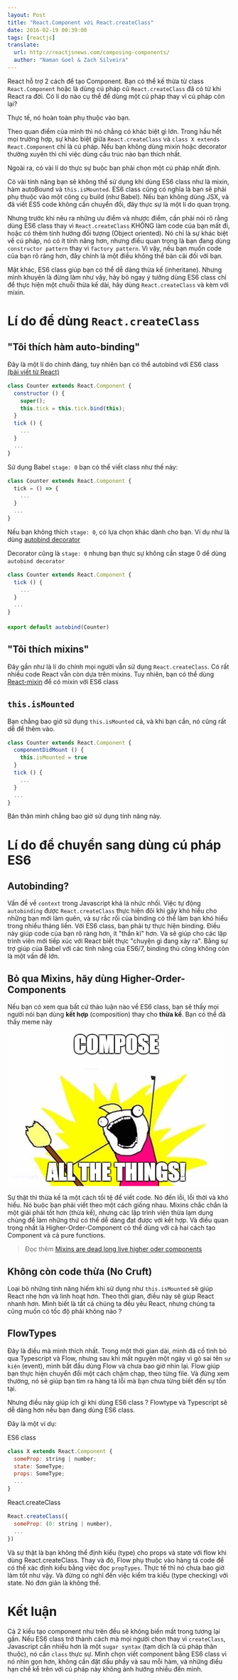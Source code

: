 ```yaml
---
layout: Post
title: "React.Component với React.createClass"
date: 2016-02-19 00:39:00
tags: [reactjs]
translate:
  url: http://reactjsnews.com/composing-components/
  author: "Naman Goel & Zach Silveira"
---
```


React hỗ trợ 2 cách để tạo Component.
Bạn có thể kế thừa từ class `React.Component` hoặc là
dùng cú pháp cũ `React.createClass` đã có từ khi React ra đời.
Có lí do nào cụ thể để dùng một cú pháp thay vì cú pháp còn lại?

Thực tế, nó hoàn toàn phụ thuộc vào bạn.

Theo quan điểm của mình thì nó chẳng có khác biệt gì lớn.
Trong hầu hết mọi trường hợp, sự khác biệt giữa `React.createClass`
và `class X extends React.Component` chỉ là cú pháp. Nếu bạn
không dùng mixin hoặc decorator thường xuyên thì chỉ việc dùng cấu
trúc nào bạn thích nhất.

Ngoài ra, có vài lí do thực sự buộc bạn phải chọn một cú pháp
nhất định.

Có vài tính năng bạn sẽ không thể sử dụng khi dùng ES6 class như là
mixin, hàm autoBound và `this.isMounted`. ES6 class cũng có nghĩa là
bạn sẽ phải phụ thuộc vào một công cụ build (như Babel). Nếu bạn
không dùng JSX, và đã viết ES5 code không cần chuyển đổi, đây thực
sự là một lí do quan trọng.

Nhưng trước khi nêu ra những ưu điểm và nhược điểm,
cần phải nói rõ rằng dùng ES6 class thay vì `React.createClass`
KHÔNG làm code của bạn mất đi, hoặc có thêm tính hướng đối tượng
(Object oriented). Nó chỉ là sự khác biệt về cú pháp, nó có ít tính
năng hơn, nhưng điều quan trọng là bạn đang dùng
`constructor pattern` thay vì `factory pattern`. Vì vậy, nếu bạn muốn
code của bạn rõ ràng hơn, đây chính là một điều không thể bàn cãi đối với bạn.

Mặt khác, ES6 class giúp bạn có thể dễ dàng thừa kế (inheritane).
Nhưng mình khuyên là đừng làm như vậy, hãy bỏ ngay ý tưởng dùng
ES6 class chỉ để thực hiện một chuỗi thừa kế dài, hãy dùng
`React.createClass` và kèm với mixin.

# Lí do để dùng `React.createClass`

## "Tôi thích hàm auto-binding"

Đây là một lí do chính đáng, tuy nhiên bạn có thể autobind với ES6 class
[(bài viết từ React)](https://facebook.github.io/react/blog/2015/01/27/react-v0.13.0-beta-1.html#autobinding)

```js
class Counter extends React.Component {
  constructor () {
    super();
    this.tick = this.tick.bind(this);
  }
  tick () {
    ...
  }
  ...
}
```

Sử dụng Babel `stage: 0` bạn có thể viết class như thế này:

```js
class Counter extends React.Component {
  tick = () => {
    ...
  }
  ...
}
```

Nếu bạn không thích `stage: 0`, có lựa chọn khác dành cho bạn.
Ví dụ như là dùng
[autobind decorator](https://github.com/andreypopp/autobind-decorator)

Decorator cũng là `stage: 0` nhưng bạn thực sự không cần stage 0
dể dùng `autobind decorator`

```js
class Counter extends React.Component {
  tick () {
    ...
  }
  ...
}

export default autobind(Counter)
```

## "Tôi thích mixins"

Đây gần như là lí do chính mọi người vẫn sử dụng `React.createClass`.
Có rất nhiều code React vẫn còn dựa trên mixins. Tuy nhiên, bạn có thể dùng
[React-mixin](https://www.npmjs.com/package/react-mixin)
để có mixin với ES6 class

## `this.isMounted`

Bạn chẳng bao giờ sử dụng `this.isMounted` cả, và khi bạn cần, nó
cũng rất dễ để thêm vào.

```js
class Counter extends React.Component {
  componentDidMount () {
    this.isMounted = true
  }
  tick () {
    ...
  }
  ...
}
```

Bản thân mình chẳng bao giờ sử dụng tính năng này.

# Lí do để chuyển sang dùng cú pháp ES6

## Autobinding?

Vấn đề về `context` trong Javascript khá là nhức nhối. Việc
tự động `autobinding` được `React.createClass` thực hiện đôi
khi gây khó hiểu cho những bạn mới làm quên, và sự rắc rối của
binding có thể làm bạn khó hiểu trong nhiều tháng liền.
Với ES6 class, bạn phải tự thực hiện binding. Điều này giúp
code của bạn rõ ràng hơn, ít "thần kì" hơn. Và sẽ giúp cho các
lập trình viên mới tiếp xúc với React biết thực "chuyện gì đang xảy ra". Bằng sự trợ giúp của Babel với các tính năng của
ES6/7, binding thủ công không còn là một vấn đề lớn.

## Bỏ qua Mixins, hãy dùng Higher-Order-Components

Nếu bạn có xem qua bất cứ thảo luận nào về ES6 class, bạn sẽ
thấy mọi người nói bạn dùng **kết hợp** (composition) thay cho **thừa kế**.
Bạn có thể đã thấy meme này

![compose all the things](/images/2016/react-component-vs-create-class/compose-all-the-things.png)

Sự thật thì thừa kế là một cách tồi tệ để viết code. Nó đến lỗi, lỗi thời và khó hiểu. Nó buộc bạn phải viết theo một
cách giống nhau. Mixins chắc chắn là một giải phải tốt hơn
(thừa kế), nhưng các lập trình viện thừa lạm dụng chúng để
làm những thứ có thể dễ dàng đạt được với kết hợp. Và điều
quan trọng nhất là Higher-Order-Component có thể dùng với cả
hai cách tạo Component và cả pure functions.

> Đọc thêm
> [Mixins are dead long live higher oder components](https://medium.com/@dan_abramov/mixins-are-dead-long-live-higher-order-components-94a0d2f9e750#.ki6u85yvc)

## Không còn code thừa (No Cruft)

Loại bỏ những tính năng hiếm khi sử dụng như `this.isMounted`
sẽ giúp React nhẹ hơn và linh hoạt hơn. Theo thời gian, điều
này sẽ giúp React nhanh hơn. Mình biết là tất cả chúng ta đều
yêu React, nhưng chúng ta cũng muốn có tốc độ phải không nào ?

## FlowTypes

Đây là điều mà mình thích nhất. Trong một thời gian dài, mình
đã cố tình bỏ qua Typescript và Flow, nhưng sau khi mất nguyên
một ngày vì gõ sai tên `sự kiện` (event), mình bắt đầu dùng
Flow và chưa bao giờ nhìn lại. Flow giúp bạn thực hiện chuyển
đổi một cách chậm chạp, theo từng file. Và đừng xem thường, nó
sẽ giúp bạn tìm ra hàng tá lỗi mà bạn chưa từng biết đến sự
tồn tại.

Nhưng điều này giúp ích gì khi dùng ES6 class ?
Flowtype và Typescript sẽ dễ dàng hơn nếu bạn đang dùng ES6 class.

Đây là một ví dụ:

ES6 class

```js
class X extends React.Component {
  someProp: string | number;
  state: SomeType;
  props: SomeType;
  ...
}
```

React.createClass

```js
React.createClass({
  someProp: (0: string | number),
  ...
})
```

Và sự thật là bạn không thể định kiểu (type) cho props và state với
flow khi dùng React.createClass. Thay và đó, Flow phụ thuộc
vào hàng tá code để có thể xác định kiểu bằng việc đọc `propTypes`.
Thực tế thì nó chưa bao giờ làm tốt như vậy. Và đừng có nghĩ đến việc
kiểm tra kiểu (type checking) với state. Nó đơn giản là không thể.

# Kết luận

Cả 2 kiểu tạo component như trên đều sẽ không biến mất trong
tương lại gần. Nếu ES6 class trở thành cách mà mọi người chọn
thay vì `createClass`, Javascript cần nhiều hơn là một `sugar syntax`
(tạm dịch là cú pháp thân thuộc), nó cần `class` thực sự.
Mình chọn viết component bằng ES6 class vì nó nhìn gọn hơn,
không cần đặt dấu phẩy và sau mỗi hàm, và những điều hạn chế
kể trên với cú pháp này không ảnh hướng nhiều đến mình.
